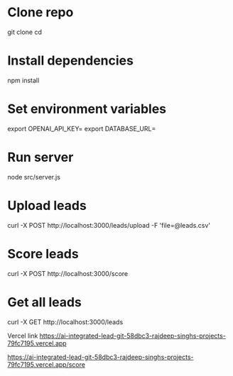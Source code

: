 # Clone repo

git clone <repo-url>
cd <project-folder>

# Install dependencies

npm install

# Set environment variables

export OPENAI_API_KEY=<your-key>
export DATABASE_URL=<your-db-connection>

# Run server

node src/server.js

# Upload leads

curl -X POST http://localhost:3000/leads/upload -F 'file=@leads.csv'

# Score leads

curl -X POST http://localhost:3000/score

# Get all leads

curl -X GET http://localhost:3000/leads

Vercel link
https://ai-integrated-lead-git-58dbc3-rajdeep-singhs-projects-79fc7195.vercel.app

https://ai-integrated-lead-git-58dbc3-rajdeep-singhs-projects-79fc7195.vercel.app/score
